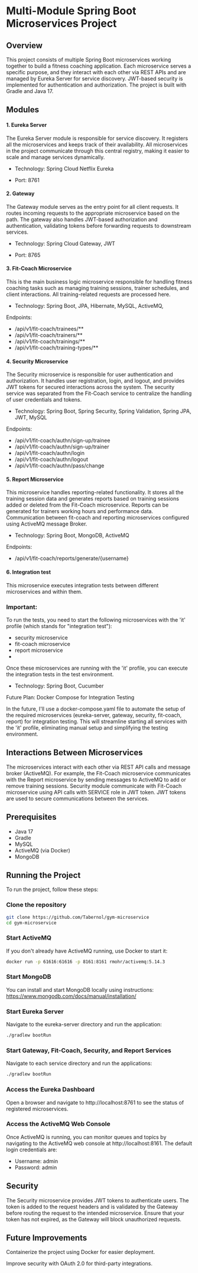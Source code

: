 # Multi-Module Spring Boot Microservices Project

## Overview

This project consists of multiple Spring Boot microservices working together to build a fitness coaching application. 
Each microservice serves a specific purpose, and they interact with each other via REST APIs and are managed by Eureka Server for service discovery. 
JWT-based security is implemented for authentication and authorization. The project is built with Gradle and Java 17.

## Modules

#### 1. Eureka Server

The Eureka Server module is responsible for service discovery. It registers all the microservices and keeps track of their availability.
All microservices in the project communicate through this central registry, making it easier to scale and manage services dynamically.

- Technology: Spring Cloud Netflix Eureka

- Port: 8761

#### 2. Gateway

The Gateway module serves as the entry point for all client requests. It routes incoming requests to the appropriate microservice based on the path. 
The gateway also handles JWT-based authorization and authentication, validating tokens before forwarding requests to downstream services.

- Technology: Spring Cloud Gateway, JWT

- Port: 8765

#### 3. Fit-Coach Microservice

This is the main business logic microservice responsible for handling fitness coaching tasks such as managing training sessions, trainer schedules, and client interactions.
All training-related requests are processed here.

- Technology: Spring Boot, JPA, Hibernate, MySQL, ActiveMQ,

Endpoints:

- /api/v1/fit-coach/trainees/**
- /api/v1/fit-coach/trainers/**
- /api/v1/fit-coach/trainings/**
- /api/v1/fit-coach/training-types/**

#### 4. Security Microservice

The Security microservice is responsible for user authentication and authorization. 
It handles user registration, login, and logout, and provides JWT tokens for secured interactions across the system. 
The security service was separated from the Fit-Coach service to centralize the handling of user credentials and tokens.

- Technology: Spring Boot, Spring Security, Spring Validation, Spring JPA, JWT, MySQL

Endpoints:

- /api/v1/fit-coach/authn/sign-up/trainee
- /api/v1/fit-coach/authn/sign-up/trainer
- /api/v1/fit-coach/authn/login
- /api/v1/fit-coach/authn/logout
- /api/v1/fit-coach/authn/pass/change

#### 5. Report Microservice

This microservice handles reporting-related functionality. 
It stores all the training session data and generates reports based on training sessions added or deleted from the Fit-Coach microservice. 
Reports can be generated for trainers working hours and performance data.
Communication between fit-coach and reporting microservices configured using ActiveMQ message Broker.

- Technology: Spring Boot, MongoDB, ActiveMQ

Endpoints:

- /api/v1/fit-coach/reports/generate/{username}

#### 6. Integration test

This microservice executes integration tests between different microservices and within them.

### Important: 
To run the tests, you need to start the following microservices with the 'it' profile (which stands for "integration test"):

- security microservice
- fit-coach microservice
- report microservice
- 
Once these microservices are running with the 'it' profile, you can execute the integration tests in the test environment.

- Technology: Spring Boot, Cucumber

Future Plan: Docker Compose for Integration Testing

In the future, I'll use a docker-compose.yaml file to automate the setup of the required microservices
(eureka-server, gateway, security, fit-coach, report) for integration testing. 
This will streamline starting all services with the 'it' profile, 
eliminating manual setup and simplifying the testing environment.


## Interactions Between Microservices

The microservices interact with each other via REST API calls and message broker (ActiveMQ). 
For example, the Fit-Coach microservice communicates with the Report microservice by sending messages to ActiveMQ to add or remove training sessions.
Security module communicate with Fit-Coach microservice using API calls with SERVICE role in JWT token.
JWT tokens are used to secure communications between the services.

## Prerequisites

- Java 17
- Gradle
- MySQL
- ActiveMQ (via Docker)
- MongoDB

## Running the Project

To run the project, follow these steps:

### Clone the repository
```bash
git clone https://github.com/Tabernol/gym-microservice
cd gym-microservice
```

### Start ActiveMQ
If you don't already have ActiveMQ running, use Docker to start it:
```bash
docker run -p 61616:61616 -p 8161:8161 rmohr/activemq:5.14.3
```

### Start MongoDB
You can install and start MongoDB locally using instructions:
https://www.mongodb.com/docs/manual/installation/

### Start Eureka Server
Navigate to the eureka-server directory and run the application:

```bash
./gradlew bootRun
```

### Start Gateway, Fit-Coach, Security, and Report Services
Navigate to each service directory and run the applications:

```bash
./gradlew bootRun
```

### Access the Eureka Dashboard
Open a browser and navigate to http://localhost:8761 to see the status of registered microservices.

### Access the ActiveMQ Web Console
Once ActiveMQ is running, you can monitor queues and topics by navigating to the ActiveMQ web console at http://localhost:8161.
The default login credentials are:

- Username: admin
- Password: admin

## Security

The Security microservice provides JWT tokens to authenticate users. 
The token is added to the request headers and is validated by the Gateway before routing the request to the intended microservice. 
Ensure that your token has not expired, as the Gateway will block unauthorized requests.

## Future Improvements

Containerize the project using Docker for easier deployment.

Improve security with OAuth 2.0 for third-party integrations.
